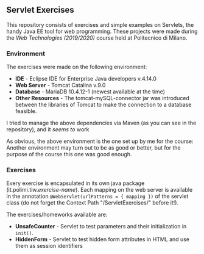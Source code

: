 ## Servlet Exercises
This repository consists of exercises and simple examples on Servlets, the handy Java EE tool for web programming.
These projects were made during the *Web Technologies (2019/2020)* course held at Politecnico di Milano.

### Environment

The exercises were made on the following environment:
* **IDE** - Eclipse IDE for Enterprise Java developers v.4.14.0
* **Web Server** - Tomcat Catalina v.9.0
* **Database** - MariaDB 10.4.12-1 (newest available at the time)
* **Other Resources** - The tomcat-mySQL-connector jar was introduced between the libraries of Tomcat to make the connection to a database feasible.

I tried to manage the above dependencies via Maven (as you can see in the repository), and it *seems to* work

As obvious, the above environment is the one set up by me for the course: Another environment may turn out to be as good or better, but for the purpose of the course this one was good enough.

### Exercises

Every exercise is encapsulated in its own java package (it.polimi.tiw.*exercise-name*).
Each mapping on the web server is available in the annotation `@WebServlet(urlPatterns = { mapping })` of the servlet class (do not forget the Context Path "/ServletExercises/" before it!).

The exercises/homeworks available are:

* **UnsafeCounter** - Servlet to test parameters and their initialization in `init()`.
* **HiddenForm** - Servlet to test hidden form attributes in HTML and use them as session identifiers


